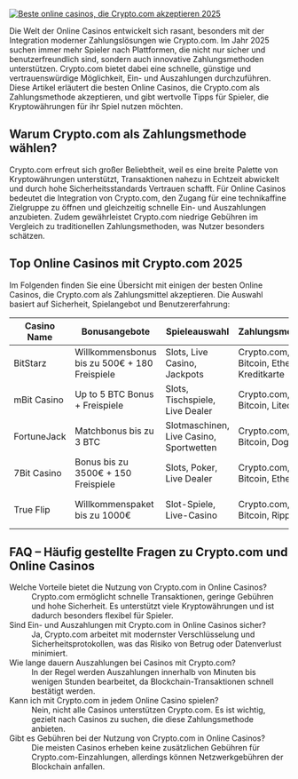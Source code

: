 [![Beste online casinos, die Crypto.com akzeptieren 2025](https://123-caf.pages.dev/gitsignup.png)](https://vrmoo.ru/Bt82HjjY)

<p>Die Welt der Online Casinos entwickelt sich rasant, besonders mit der Integration moderner Zahlungslösungen wie Crypto.com. Im Jahr 2025 suchen immer mehr Spieler nach Plattformen, die nicht nur sicher und benutzerfreundlich sind, sondern auch innovative Zahlungsmethoden unterstützen. Crypto.com bietet dabei eine schnelle, günstige und vertrauenswürdige Möglichkeit, Ein- und Auszahlungen durchzuführen. Diese Artikel erläutert die besten Online Casinos, die Crypto.com als Zahlungsmethode akzeptieren, und gibt wertvolle Tipps für Spieler, die Kryptowährungen für ihr Spiel nutzen möchten.</p>  <h2>Warum Crypto.com als Zahlungsmethode wählen?</h2> <p>Crypto.com erfreut sich großer Beliebtheit, weil es eine breite Palette von Kryptowährungen unterstützt, Transaktionen nahezu in Echtzeit abwickelt und durch hohe Sicherheitsstandards Vertrauen schafft. Für Online Casinos bedeutet die Integration von Crypto.com, den Zugang für eine technikaffine Zielgruppe zu öffnen und gleichzeitig schnelle Ein- und Auszahlungen anzubieten. Zudem gewährleistet Crypto.com niedrige Gebühren im Vergleich zu traditionellen Zahlungsmethoden, was Nutzer besonders schätzen.</p>  <h2>Top Online Casinos mit Crypto.com 2025</h2> <p>Im Folgenden finden Sie eine Übersicht mit einigen der besten Online Casinos, die Crypto.com als Zahlungsmittel akzeptieren. Die Auswahl basiert auf Sicherheit, Spielangebot und Benutzererfahrung:</p>  <table>   <thead>     <tr>       <th>Casino Name</th>       <th>Bonusangebote</th>       <th>Spieleauswahl</th>       <th>Zahlungsmethoden</th>       <th>Besondere Merkmale</th>     </tr>   </thead>   <tbody>     <tr>       <td>BitStarz</td>       <td>Willkommensbonus bis zu 500€ + 180 Freispiele</td>       <td>Slots, Live Casino, Jackpots</td>       <td>Crypto.com, Bitcoin, Ethereum, Kreditkarte</td>       <td>Schnelle Auszahlungen, 24/7 Support</td>     </tr>     <tr>       <td>mBit Casino</td>       <td>Up to 5 BTC Bonus + Freispiele</td>       <td>Slots, Tischspiele, Live Dealer</td>       <td>Crypto.com, Bitcoin, Litecoin</td>       <td>Exklusive VIP-Programme, mobile Optimierung</td>     </tr>     <tr>       <td>FortuneJack</td>       <td>Matchbonus bis zu 3 BTC</td>       <td>Slotmaschinen, Live Casino, Sportwetten</td>       <td>Crypto.com, Bitcoin, Dogecoin</td>       <td>Sicherheitszertifikate, transparente Lizenzierung</td>     </tr>     <tr>       <td>7Bit Casino</td>       <td>Bonus bis zu 3500€ + 150 Freispiele</td>       <td>Slots, Poker, Live Dealer</td>       <td>Crypto.com, Bitcoin, Ethereum</td>       <td>Mehrsprachiger Support, benutzerfreundlich</td>     </tr>     <tr>       <td>True Flip</td>       <td>Willkommenspaket bis zu 1000€</td>       <td>Slot-Spiele, Live-Casino</td>       <td>Crypto.com, Bitcoin, Ripple</td>       <td>Regelmäßige Turniere, schnelle Auszahlungen</td>     </tr>   </tbody> </table>  <h2>FAQ – Häufig gestellte Fragen zu Crypto.com und Online Casinos</h2>  <dl>   <dt>Welche Vorteile bietet die Nutzung von Crypto.com in Online Casinos?</dt>   <dd>Crypto.com ermöglicht schnelle Transaktionen, geringe Gebühren und hohe Sicherheit. Es unterstützt viele Kryptowährungen und ist dadurch besonders flexibel für Spieler.</dd>    <dt>Sind Ein- und Auszahlungen mit Crypto.com in Online Casinos sicher?</dt>   <dd>Ja, Crypto.com arbeitet mit modernster Verschlüsselung und Sicherheitsprotokollen, was das Risiko von Betrug oder Datenverlust minimiert.</dd>    <dt>Wie lange dauern Auszahlungen bei Casinos mit Crypto.com?</dt>   <dd>In der Regel werden Auszahlungen innerhalb von Minuten bis wenigen Stunden bearbeitet, da Blockchain-Transaktionen schnell bestätigt werden.</dd>    <dt>Kann ich mit Crypto.com in jedem Online Casino spielen?</dt>   <dd>Nein, nicht alle Casinos unterstützen Crypto.com. Es ist wichtig, gezielt nach Casinos zu suchen, die diese Zahlungsmethode anbieten.</dd>    <dt>Gibt es Gebühren bei der Nutzung von Crypto.com in Online Casinos?</dt>   <dd>Die meisten Casinos erheben keine zusätzlichen Gebühren für Crypto.com-Einzahlungen, allerdings können Netzwerkgebühren der Blockchain anfallen.</dd> </dl>
